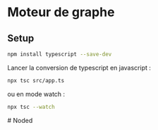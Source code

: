 # Moteur de graphe

## Setup

```bash
npm install typescript --save-dev
```

Lancer la conversion de typescript en javascript :

```bash
npx tsc src/app.ts
```

ou en mode watch :

```bash
npx tsc --watch
```
#   N o d e d  
 